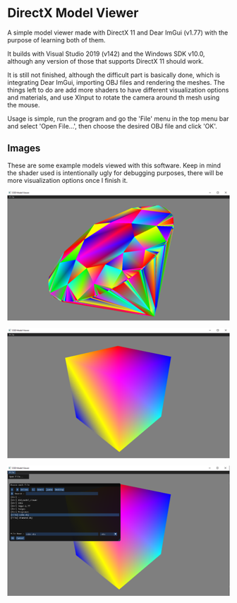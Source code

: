 # DirectX Model Viewer

A simple model viewer made with DirectX 11 and Dear ImGui (v1.77) with the purpose of learning both of them.

It builds with Visual Studio 2019 (v142) and the Windows SDK v10.0, although any version of those that supports DirectX 11 should work.

It is still not finished, although the difficult part is basically done, which is integrating Dear ImGui, importing OBJ files and rendering the meshes.
The things left to do are add more shaders to have different visualization options and materials, and  use XInput to rotate the camera around th mesh using the mouse.

Usage is simple, run the program and go the 'File' menu in the top menu bar and select 'Open File...', then choose the desired OBJ file and click 'OK'.

## Images

These are some example models viewed with this software. Keep in mind the shader used is intentionally ugly for debugging purposes, there will be more visualization options once I finish it.

![diamond](/d3d_model_viewer/images/diamond.PNG)

![cube](/d3d_model_viewer/images/cube.PNG)

![file_chooser](/d3d_model_viewer/images/file_chooser.PNG)

